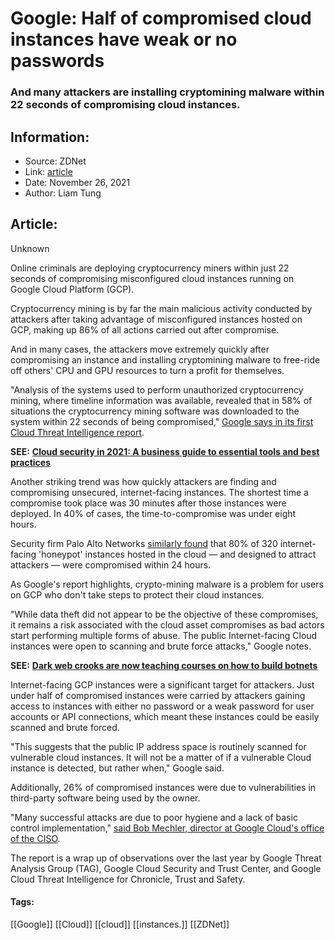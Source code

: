 # Google: Half of compromised cloud instances have weak or no passwords
### And many attackers are installing cryptomining malware within 22 seconds of compromising cloud instances.

## Information:
+ Source: ZDNet
+ Link: [article](https://www.zdnet.com/article/google-half-of-compromised-cloud-instances-have-weak-or-no-passwords/)
+ Date: November 26, 2021
+ Author: Liam Tung


## Article:
Unknown

Online criminals are deploying cryptocurrency miners within just 22 seconds of compromising misconfigured cloud instances running on Google Cloud Platform (GCP).

Cryptocurrency mining is by far the main malicious activity conducted by attackers after taking advantage of misconfigured instances hosted on GCP, making up 86% of all actions carried out after compromise. 

And in many cases, the attackers move extremely quickly after compromising an instance and installing cryptomining malware to free-ride off others' CPU and GPU resources to turn a profit for themselves. 


"Analysis of the systems used to perform unauthorized cryptocurrency mining, where timeline information was available, revealed that in 58% of situations the cryptocurrency mining software was downloaded to the system within 22 seconds of being compromised," [Google says in its first Cloud Threat Intelligence report](https://services.google.com/fh/files/misc/gcat_threathorizons_full_nov2021.pdf).

**SEE:** [**Cloud security in 2021: A business guide to essential tools and best practices**](https://www.zdnet.com/article/cloud-security-in-2021-a-business-guide-to-essential-tools-and-best-practices/)

Another striking trend was how quickly attackers are finding and compromising unsecured, internet-facing instances. The shortest time a compromise took place was 30 minutes after those instances were deployed. In 40% of cases, the time-to-compromise was under eight hours. 

Security firm Palo Alto Networks [similarly found](https://unit42.paloaltonetworks.com/exposed-services-public-clouds/) that 80% of 320 internet-facing 'honeypot' instances hosted in the cloud — and designed to attract attackers — were compromised within 24 hours. 






As Google's report highlights, crypto-mining malware is a problem for users on GCP who don't take steps to protect their cloud instances. 

"While data theft did not appear to be the objective of these compromises, it remains a risk associated with the cloud asset compromises as bad actors start performing multiple forms of abuse. The public Internet-facing Cloud instances were open to scanning and brute force attacks," Google notes. 

**SEE:** [**Dark web crooks are now teaching courses on how to build botnets**](https://www.zdnet.com/article/college-for-cyber-criminals-dark-web-crooks-are-teaching-courses-on-how-to-build-botnets/#link=%7B%22role%22:%22standard%22,%22href%22:%22https://www.zdnet.com/article/college-for-cyber-criminals-dark-web-crooks-are-teaching-courses-on-how-to-build-botnets/%22,%22target%22:%22_blank%22,%22absolute%22:%22%22,%22linkText%22:%22Dark%20web%20crooks%20are%20now%20teaching%20courses%20on%20how%20to%20build%20botnets%22%7D)

Internet-facing GCP instances were a significant target for attackers. Just under half of compromised instances were carried by attackers gaining access to instances with either no password or a weak password for user accounts or API connections, which meant these instances could be easily scanned and brute forced.

"This suggests that the public IP address space is routinely scanned for vulnerable cloud instances. It will not be a matter of if a vulnerable Cloud instance is detected, but rather when," Google said.

Additionally, 26% of compromised instances were due to vulnerabilities in third-party software being used by the owner.

"Many successful attacks are due to poor hygiene and a lack of basic control implementation," [said Bob Mechler, director at Google Cloud's office of the CISO](https://cloud.google.com/blog/products/identity-security/coin-mining-ransomware-apts-target-cloud-gcat-report).

The report is a wrap up of observations over the last year by Google Threat Analysis Group (TAG), Google Cloud Security and Trust Center, and Google Cloud Threat Intelligence for Chronicle, Trust and Safety.





#### Tags:
[[Google]] [[Cloud]] [[cloud]] [[instances.]] [[ZDNet]]
